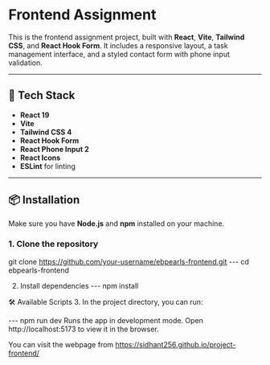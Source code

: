 # Frontend Assignment

This is the frontend assignment project, built with **React**, **Vite**, **Tailwind CSS**, and **React Hook Form**. It includes a responsive layout, a task management interface, and a styled contact form with phone input validation.

---

## 🚀 Tech Stack

- **React 19**
- **Vite**
- **Tailwind CSS 4**
- **React Hook Form**
- **React Phone Input 2**
- **React Icons**
- **ESLint** for linting

---

## 📦 Installation

Make sure you have **Node.js** and **npm** installed on your machine.

### 1. Clone the repository

git clone https://github.com/your-username/ebpearls-frontend.git
--- cd ebpearls-frontend

2. Install dependencies
--- npm install

🛠️ Available Scripts
3. In the project directory, you can run:

--- npm run dev
Runs the app in development mode. Open http://localhost:5173 to view it in the browser.

You can visit the webpage from https://sidhant256.github.io/project-frontend/ 
